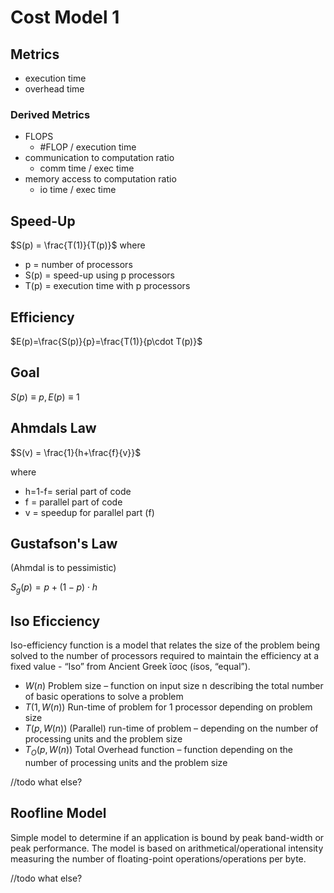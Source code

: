 # Cost Model 1

## Metrics

- execution time
- overhead time

### Derived Metrics

- FLOPS
  - \#FLOP / execution time
- communication to computation ratio 
  - comm time / exec time
- memory access to computation ratio
  - io time / exec time

## Speed-Up

$S(p) = \frac{T(1)}{T(p)}$ where

- p = number of processors
- S(p) = speed-up using p processors
- T(p) = execution time with p processors

## Efficiency

$E(p)=\frac{S(p)}{p}=\frac{T(1)}{p\cdot T(p)}$

## Goal

$S(p)\equiv p, E(p) \equiv 1$

## Ahmdals Law

$S(v) = \frac{1}{h+\frac{f}{v}}$

where

- h=1-f= serial part of code
- f = parallel part of code
- v = speedup for parallel part (f)

## Gustafson's Law

(Ahmdal is to pessimistic)

$S_g(p)=p+(1-p)\cdot h$

## Iso Eficciency

Iso-efficiency function is a model that relates the size of the problem being
solved to the number of processors required to maintain the efficiency at a
fixed value - “Iso” from Ancient Greek ἴσος (ísos, “equal”).

- $W(n)$ Problem size – function on input size n describing the total number of basic operations to solve a problem
- $T(1,W(n))$ Run-time of problem for 1 processor depending on problem size
- $T(p,W(n))$ (Parallel) run-time of problem – depending on the number of processing units and the problem size
- $T_O(p,W(n))$ Total Overhead function – function depending on the number of processing units and the problem size

//todo what else?

## Roofline Model

Simple model to determine if an application is bound by peak band-width or peak performance.
The model is based on arithmetical/operational intensity measuring the number of floating-point operations/operations per byte.

//todo what else?

